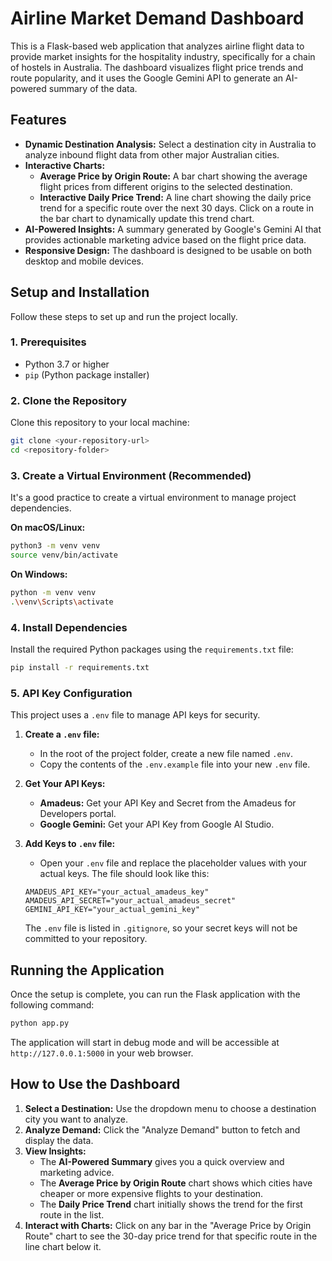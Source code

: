 # Airline Market Demand Dashboard

This is a Flask-based web application that analyzes airline flight data to provide market insights for the hospitality industry, specifically for a chain of hostels in Australia. The dashboard visualizes flight price trends and route popularity, and it uses the Google Gemini API to generate an AI-powered summary of the data.

## Features

-   **Dynamic Destination Analysis:** Select a destination city in Australia to analyze inbound flight data from other major Australian cities.
-   **Interactive Charts:**
    -   **Average Price by Origin Route:** A bar chart showing the average flight prices from different origins to the selected destination.
    -   **Interactive Daily Price Trend:** A line chart showing the daily price trend for a specific route over the next 30 days. Click on a route in the bar chart to dynamically update this trend chart.
-   **AI-Powered Insights:** A summary generated by Google's Gemini AI that provides actionable marketing advice based on the flight price data.
-   **Responsive Design:** The dashboard is designed to be usable on both desktop and mobile devices.

## Setup and Installation

Follow these steps to set up and run the project locally.

### 1. Prerequisites

-   Python 3.7 or higher
-   `pip` (Python package installer)

### 2. Clone the Repository

Clone this repository to your local machine:

```bash
git clone <your-repository-url>
cd <repository-folder>
```

### 3. Create a Virtual Environment (Recommended)

It's a good practice to create a virtual environment to manage project dependencies.

**On macOS/Linux:**
```bash
python3 -m venv venv
source venv/bin/activate
```

**On Windows:**
```bash
python -m venv venv
.\venv\Scripts\activate
```

### 4. Install Dependencies

Install the required Python packages using the `requirements.txt` file:

```bash
pip install -r requirements.txt
```

### 5. API Key Configuration

This project uses a `.env` file to manage API keys for security.

1.  **Create a `.env` file:**
    -   In the root of the project folder, create a new file named `.env`.
    -   Copy the contents of the `.env.example` file into your new `.env` file.

2.  **Get Your API Keys:**
    -   **Amadeus:** Get your API Key and Secret from the Amadeus for Developers portal.
    -   **Google Gemini:** Get your API Key from Google AI Studio.

3.  **Add Keys to `.env` file:**
    -   Open your `.env` file and replace the placeholder values with your actual keys. The file should look like this:
    ```env
    AMADEUS_API_KEY="your_actual_amadeus_key"
    AMADEUS_API_SECRET="your_actual_amadeus_secret"
    GEMINI_API_KEY="your_actual_gemini_key"
    ```
    The `.env` file is listed in `.gitignore`, so your secret keys will not be committed to your repository.

## Running the Application

Once the setup is complete, you can run the Flask application with the following command:

```bash
python app.py
```

The application will start in debug mode and will be accessible at `http://127.0.0.1:5000` in your web browser.

## How to Use the Dashboard

1.  **Select a Destination:** Use the dropdown menu to choose a destination city you want to analyze.
2.  **Analyze Demand:** Click the "Analyze Demand" button to fetch and display the data.
3.  **View Insights:**
    -   The **AI-Powered Summary** gives you a quick overview and marketing advice.
    -   The **Average Price by Origin Route** chart shows which cities have cheaper or more expensive flights to your destination.
    -   The **Daily Price Trend** chart initially shows the trend for the first route in the list.
4.  **Interact with Charts:** Click on any bar in the "Average Price by Origin Route" chart to see the 30-day price trend for that specific route in the line chart below it.